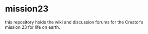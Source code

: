 # mission23
this repository holds the wiki and discussion forums for the Creator’s mission 23 for life on earth. 


